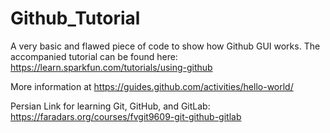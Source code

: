# Github_Tutorial
A very basic and flawed piece of code to show how Github GUI works.
The accompanied tutorial can be found here:
https://learn.sparkfun.com/tutorials/using-github

More information at
https://guides.github.com/activities/hello-world/

Persian Link for learning Git, GitHub, and GitLab:
https://faradars.org/courses/fvgit9609-git-github-gitlab
